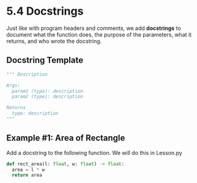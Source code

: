 # 5.4 Docstrings

Just like with program headers and comments, we add **docstrings** to document what the function does, the purpose of the parameters, what it returns, and who wrote the docstring.

## Docstring Template
```python
""" Description

Args:
  param1 (type): description
  param2 (type): description

Returns
  type: description
"""
```

## Example #1: Area of Rectangle
Add a docstring to the following function. We will do this in Lesson.py
```python
def rect_area(l: float, w: float) -> float:
  area = l * w
  return area
```